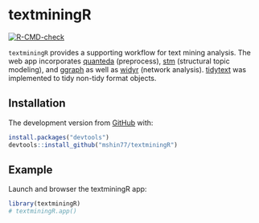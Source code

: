 
<!-- README.md is generated from README.Rmd. Please edit that file -->

# textminingR

<!-- badges: start -->

[![R-CMD-check](https://github.com/mshin77/textminingR/workflows/R-CMD-check/badge.svg)](https://github.com/mshin77/textminingR/actions)

<!-- badges: end -->

`textminingR` provides a supporting workflow for text mining analysis.
The web app incorporates
[quanteda](https://github.com/quanteda/quanteda) (preprocess),
[stm](https://github.com/bstewart/stm) (structural topic modeling), and
[ggraph](https://github.com/thomasp85/ggraph) as well as
[widyr](https://github.com/dgrtwo/widyr) (network analysis).
[tidytext](https://github.com/cran/tidytext) was implemented to tidy
non-tidy format objects.

## Installation

The development version from [GitHub](https://github.com/) with:

``` r
install.packages("devtools")
devtools::install_github("mshin77/textminingR")
```

## Example

Launch and browser the textminingR app:

``` r
library(textminingR)
# textminingR.app()
```
